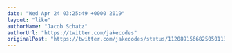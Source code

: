 ```yaml
---
date: "Wed Apr 24 03:25:49 +0000 2019"
layout: "like"
authorName: "Jacob Schatz"
authorUrl: "https://twitter.com/jakecodes"
originalPost: "https://twitter.com/jakecodes/status/1120891566825050113"
---
```

